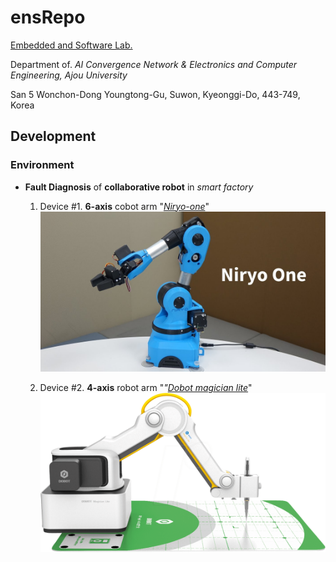 # ensRepo

[Embedded and Software Lab.](http://eslab.ajou.ac.kr/)

Department of. <i>AI Convergence Network & Electronics and Computer Engineering, Ajou University</i>

San 5 Wonchon-Dong Youngtong-Gu, Suwon, Kyeonggi-Do, 443-749, Korea

## Development

### Environment

- <b>Fault Diagnosis</b> of <b>collaborative robot</b> in <i>smart factory</i>

  1) Device #1. <b>6-axis</b> cobot arm "<i>[Niryo-one](https://niryo.com/product/ned/)</i>"
![niryo.jpg](https://github.com/dongs0125/ensRepo/blob/main/images/niryo.jpg)

  2) Device #2. <b>4-axis</b> robot arm "<i>"[Dobot magician lite](https://www.dobot.cc/magician-lite.html)</i>"
![dobot_magicianlite.png](https://github.com/dongs0125/ensRepo/blob/main/images/dobot_magicianlite.png)
